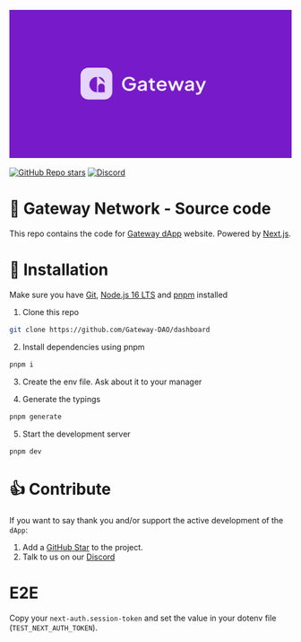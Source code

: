 ![Gateway Network - Web3 Private Data Protocol](/public/social.png)

<a href="https://github.com/Gateway-DAO/dashboard/stargazers"><img alt="GitHub Repo stars" src="https://img.shields.io/github/stars/Gateway-DAO/dashboard?style=flat-square"></a>
<a href="https://discord.gg/tgt3KjcHGs"><img alt="Discord" src="https://img.shields.io/discord/898513755456036925?style=flat-square&label=discord"></a>

# 🚪 Gateway Network - Source code

This repo contains the code for [Gateway dApp](https://gateway.network) website. Powered by [Next.js](https://nextjs.org).

# 🔧 Installation

Make sure you have [Git](https://git-scm.com/), [Node.js 16 LTS](https://nodejs.org/) and [pnpm](https://pnpm.io/) installed

1. Clone this repo

```sh
git clone https://github.com/Gateway-DAO/dashboard
```

2. Install dependencies using pnpm

```sh
pnpm i
```

3. Create the env file. Ask about it to your manager

4. Generate the typings

```sh
pnpm generate
```

5. Start the development server

```sh
pnpm dev
```

# 👍 Contribute

If you want to say thank you and/or support the active development of the `dApp`:

1. Add a [GitHub Star](https://github.com/Gateway-DAO/dashboard/stargazers) to the project.
2. Talk to us on our [Discord](https://discord.gg/tgt3KjcHGs)

# E2E

Copy your `next-auth.session-token` and set the value in your dotenv file (`TEST_NEXT_AUTH_TOKEN`).
